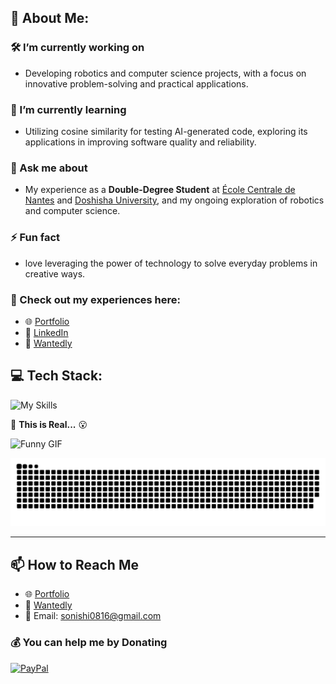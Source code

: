 ## 💫 About Me:

### 🛠 I’m currently working on

- Developing robotics and computer science projects, with a focus on innovative problem-solving and practical applications.

### 🌱 I’m currently learning

- Utilizing cosine similarity for testing AI-generated code, exploring its applications in improving software quality and reliability.

### 🧩 Ask me about

- My experience as a **Double-Degree Student** at [École Centrale de Nantes](https://www.ec-nantes.fr/english-version) and [Doshisha University](https://www.doshisha.ac.jp/en/), and my ongoing exploration of robotics and computer science.

### ⚡ Fun fact

- love leveraging the power of technology to solve everyday problems in creative ways.

### 🔗 Check out my experiences here:

- 🌐 [Portfolio](https://so-onishi.vercel.app/)
- 🍻 [LinkedIn](https://www.linkedin.com/in/so-onishi/)
- 📱 [Wantedly](https://www.wantedly.com/id/so_onishi/)

## 💻 Tech Stack:

![My Skills](https://skillicons.dev/icons?i=html,css,javascript,py,c,cpp,ros,react,vue,aws,linux,github&theme=light&perline=4)

🙊 **This is Real...** 😮

![Funny GIF](https://media.giphy.com/media/0lGd2OXXHe4tFhb7Wh/giphy.gif)

<picture>
  <source media="(prefers-color-scheme: dark)" srcset="https://raw.githubusercontent.com/soso0024/soso0024/output/github-snake-dark.svg" />
  <source media="(prefers-color-scheme: light)" srcset="https://raw.githubusercontent.com/soso0024/soso0024/output/github-snake.svg" />
  <img alt="github-snake" src="https://raw.githubusercontent.com/soso0024/soso0024/output/github-snake.svg" />
</picture>

---

## 📫 How to Reach Me

- 🌐 [Portfolio](https://so-onishi.vercel.app/)
- 📱 [Wantedly](https://www.wantedly.com/id/so_onishi)
- 📧 Email: [sonishi0816@gmail.com](mailto:sonishi0816@gmail.com)

### 💰 You can help me by Donating

[![PayPal](https://img.shields.io/badge/PayPal-00457C?style=for-the-badge&logo=paypal&logoColor=white)](https://paypal.me/SoOnishi)
